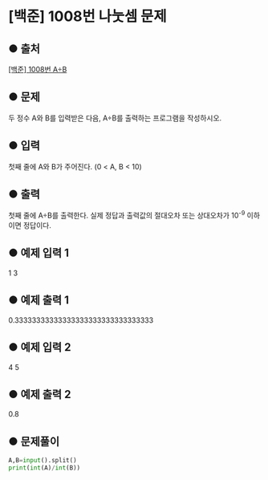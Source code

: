 # [백준] 1008번 나눗셈 문제

## ● 출처
[[백준] 1008번 A÷B](https://www.acmicpc.net/problem/1008)  

## ● 문제
두 정수 A와 B를 입력받은 다음, A÷B를 출력하는 프로그램을 작성하시오.

## ● 입력
첫째 줄에 A와 B가 주어진다. (0 < A, B < 10)

## ● 출력
첫째 줄에 A÷B를 출력한다. 실제 정답과 출력값의 절대오차 또는 상대오차가 10<sup>-9</sup> 이하이면 정답이다.

## ● 예제 입력 1
1 3

## ● 예제 출력 1
0.33333333333333333333333333333333

## ● 예제 입력 2
4 5

## ● 예제 출력 2
0.8

## ● 문제풀이
```python
A,B=input().split()
print(int(A)/int(B))
```
